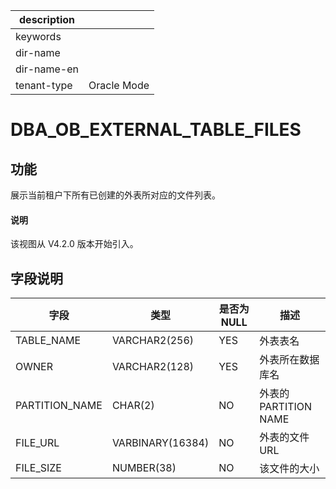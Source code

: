 |description||
|---|---|
|keywords||
|dir-name||
|dir-name-en||
|tenant-type|Oracle Mode|

# DBA_OB_EXTERNAL_TABLE_FILES

## 功能

展示当前租户下所有已创建的外表所对应的文件列表。

<main id="notice" type='explain'>
  <h4>说明</h4>
  <p>该视图从 V4.2.0 版本开始引入。</p>
</main>

## 字段说明

| **字段** | **类型** | **是否为 NULL** | **描述** |
| --- | --- | --- | --- |
| TABLE_NAME | VARCHAR2(256) | YES | 外表表名 |
| OWNER | VARCHAR2(128) | YES | 外表所在数据库名 |
| PARTITION_NAME | CHAR(2) | NO | 外表的 PARTITION  NAME |
| FILE_URL | VARBINARY(16384) | NO | 外表的文件 URL |
| FILE_SIZE | NUMBER(38) | NO | 该文件的大小 |
